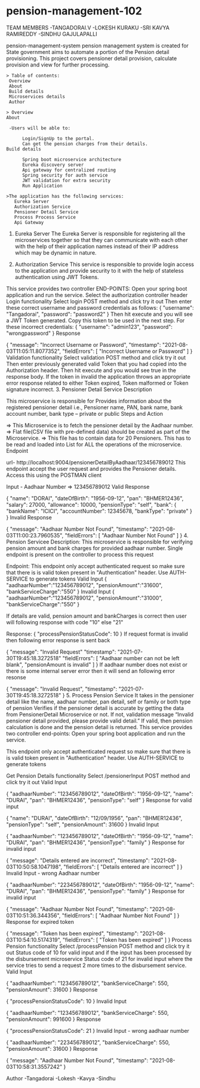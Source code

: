 # pension-management-102

TEAM MEMBERS
 -TANGADORAI.V
 -LOKESH KURAKU
 -SRI KAVYA RAMIREDDY
 -SINDHU GAJULAPALLI
 
 
pension-management-system
    pension management system is created for State government aims to automate a portion of the Pension detail provisioning. This project covers pensioner detail provision, calculate provision and view for further processing.
    
    > Table of contents:
     Overview
     About
     Build details
     Microservices details
     Author
     
    > Overview
    About

     -Users will be able to:
  
          Login/SignUp to the portal.
          Can get the pension charges from their details.
    Build details

          Spring boot microservice architecture
          Eureka discovery server
          Api gateway for centralized routing
          Spring security for auth service
          JWT validation for extra security
          Run Application
          
    >The application has the following services:
       Eureka Server
       Authorization Service
       Pensioner Detail Service
       Process Process Service
       Api Gateway
       
      
1. Eureka Server
The Eureka Server is responsible for registering all the microservices together so that they can communicate with each other with the help of their application names instead of their IP address which may be dynamic in nature.

2. Authorization Service
This service is responsible to provide login access to the application and provide security to it with the help of stateless authentication using JWT Tokens.

This service provides two controller END-POINTS:
Open your spring boot application and run the service.
Select the authorization controller header
Login functionality
Select login POST method and click try it out
Then enter these correct username and password credentials as follows:
{
  "username": "Tangadorai",
  "password": "password2"
}
Then hit execute and you will see a JWT Token generated. Copy this token to be used in the next step.
For these incorrect credentials:
{
 "username": "admin123",
 "password": "wrongpassword"
}
Response

{
  "message": "Incorrect Username or Password",
  "timestamp": "2021-08-03T11:05:11.8077352",
  "fieldErrors": [
    "Incorrect Username or Password"
  ]
}
Validation functionality
Select validation POST method and click try it out
Then enter previously generated valid Token that you had copied into the Authorization header.
Then hit execute and you would see true in the response body.
If the token in invalid the application throws an appropriate error response related to either Token expired, Token malformed or Token signature incorrect.
3. Pensioner Detail Service
Description

  This microservice is responsible for Provides information about the registered pensioner detail i.e., 
  Pensioner name, PAN, bank name, bank account number, bank type – private or public
Steps and Action

  => This Microservice is to fetch the pensioner detail by the Aadhaar number.
  => Flat file(CSV file with pre-defined data) should be created as part of the Microservice. 
  => This file has to contain data for 20 Pensioners. This has to be read and loaded into List for 
     ALL the operations of the microservice.
Endpoint

  url- http://localhost:9004/pensionerDetailByAadhaar/123456789012 
  This endpoint accept the user request and provides the Pensioner details. Access this using the POSTMAN client
  
  Input - Aadhaar Number => 123456789012
Valid Response

{
  "name": "DORAI",
  "dateOfBirth": "1956-09-12",
  "pan": "BHMER12436",
  "salary": 27000,
  "allowance": 10000,
  "pensionType": "self",
  "bank": {
    "bankName": "ICICI",
    "accountNumber": 12345678,
    "bankType": "private"
  }
}
Invalid Response

{
  "message": "Aadhaar Number Not Found",
  "timestamp": "2021-08-03T11:00:23.7960535",
  "fieldErrors": [
    "Aadhaar Number Not Found"
  ]
}
4. Pension Servicee
Description:
This microservice is responsible for verifying pension amount and bank charges for provided aadhaar number. Single endpoint is present on the controller to process this request

Endpoint:
This endpoint only accept authenticated request so make sure that there is is valid token present in "Authentication" header. Use AUTH-SERVICE to generate tokens
Valid Input
{
    "aadhaarNumber":"123456789012",
    "pensionAmount":"31600",
    "bankServiceCharge":"550"
}
Invalid Input
{
    "aadhaarNumber":"123456789012",
    "pensionAmount":"31000",
    "bankServiceCharge":"550"
}

If details are valid, pension amount and bankCharges is correct then user will following response with code "10" else "21"

Response:
{
    "processPensionStatusCode": 10
}
If request format is invalid then following error response is sent back

{
    "message": "Invalid Request"
    "timestamp": "2021-07-30T19:45:18.3272518"
    "fieldErrors": [
        "Aadhaar number can not be left blank",
        "pensionAmount is invalid"
    ]
}
If aadhaar number does not exist or there is some internal server error then it will send an following error resonse

{
    "message": "Invalid Request",
    "timestamp": "2021-07-30T19:45:18.3272518"
}
5. Process Pension Service
It takes in the pensioner detail like the name, aadhaar number, pan detail, self or family or both type of pension
Verifies if the pensioner detail is accurate by getting the data from PensionerDetail Microservice or not.
If not, validation message “Invalid pensioner detail provided, please provide valid detail.”
If valid, then pension calculation is done and the pension detail is returned.
This service provides two controller end-points:
Open your spring boot application and run the service.


This endpoint only accept authenticated request so make sure that there is is valid token present in "Authentication" header. Use AUTH-SERVICE to generate tokens

Get Pension Details functionality Select /pensionerInput POST method and click try it out Valid Input

{
  "aadhaarNumber": "123456789012",
  "dateOfBirth": "1956-09-12",
  "name": "DURAI",
  "pan": "BHMER12436",
  "pensionType": "self"
}
Response for valid input

{
  "name": "DURAI",
  "dateOfBirth": "12/09/1956",
  "pan": "BHMER12436",
  "pensionType": "self",
  "pensionAmount": 31600
}
Invalid Input

{
  "aadhaarNumber": "123456789012",
  "dateOfBirth": "1956-09-12",
  "name": "DURAI",
  "pan": "BHMER12436",
  "pensionType": "family"
}
Response for invalid input

{
  "message": "Details entered are incorrect",
  "timestamp": "2021-08-03T10:50:58.1047198",
  "fieldErrors": [
    "Details entered are incorrect"
  ]
}
Invalid Input - wrong Aadhaar number

{
  "aadhaarNumber": "223456789012",
  "dateOfBirth": "1956-09-12",
  "name": "DURAI",
  "pan": "BHMER12436",
  "pensionType": "family"
}
Response for invalid input

{
  "message": "Aadhaar Number Not Found",
  "timestamp": "2021-08-03T10:51:36.344356",
  "fieldErrors": [
    "Aadhaar Number Not Found"
  ]
}
Response for expired token

{
  "message": "Token has been expired",
  "timestamp": "2021-08-03T10:54:10.5174319",
  "fieldErrors": [
    "Token has been expired"
  ]
}
Process Pension functionality
Select /processPension POST method and click try it out
Status code of 10 for valid input and if the input has been processed by the disbursement microservice
Status code of 21 for invalid input where the service tries to send a request 2 more times to the disbursement service.
Valid Input

{
  "aadhaarNumber": "123456789012",
  "bankServiceCharge": 550,
  "pensionAmount": 31600
}
Response

{
  "processPensionStatusCode": 10
}
Invalid Input

{
  "aadhaarNumber": "123456789012",
  "bankServiceCharge": 550,
  "pensionAmount": 991600
}
Response

{
  "processPensionStatusCode": 21
}
Invalid Input - wrong aadhaar number

{
  "aadhaarNumber": "223456789012",
  "bankServiceCharge": 550,
  "pensionAmount": 31600
}
Response

{
  "message": "Aadhaar Number Not Found",
  "timestamp": "2021-08-03T10:58:31.3557242"
}


Author
 -Tangadorai
 -Lokesh
 -Kavya
 -Sindhu

